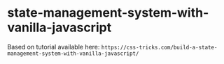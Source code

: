 # state-management-system-with-vanilla-javascript

Based on tutorial available here: `https://css-tricks.com/build-a-state-management-system-with-vanilla-javascript/`
